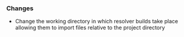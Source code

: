 ### Changes

- Change the working directory in which resolver builds take place allowing them to import files relative to the project directory
